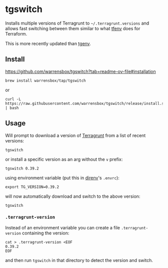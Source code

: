 # tgswitch

Installs multiple versions of Terragrunt to `~/.terragrunt.versions` and allows fast switching between them similar
to what [tfenv](tfenv.md) does for Terraform.

This is more recently updated than [tgenv](https://github.com/cunymatthieu/tgenv).

## Install

<https://github.com/warrensbox/tgswitch?tab=readme-ov-file#installation>

```shell
brew install warrensbox/tap/tgswitch
```

or

```shell
curl -L https://raw.githubusercontent.com/warrensbox/tgswitch/release/install.sh | bash
```

## Usage

Will prompt to download a version of [Terragrunt](terragrunt) from a list of recent versions:

```shell
tgswitch
```

or install a specific version as an arg without the `v` prefix:

```shell
tgswitch 0.39.2
```

using environment variable (put this in [direnv](direnv.md)'s `.envrc`):

```shell
export TG_VERSION=0.39.2
```

will now automatically download and switch to the above version:

```shell
tgswitch
```

### `.terragrunt-version`

Instead of an environment variable you can create a file `.terragrunt-version` containing the version:

```shell
cat > .terragrunt-version <EOF
0.39.2
EOF
```

and then run `tgswitch` in that directory to detect the version and switch.
